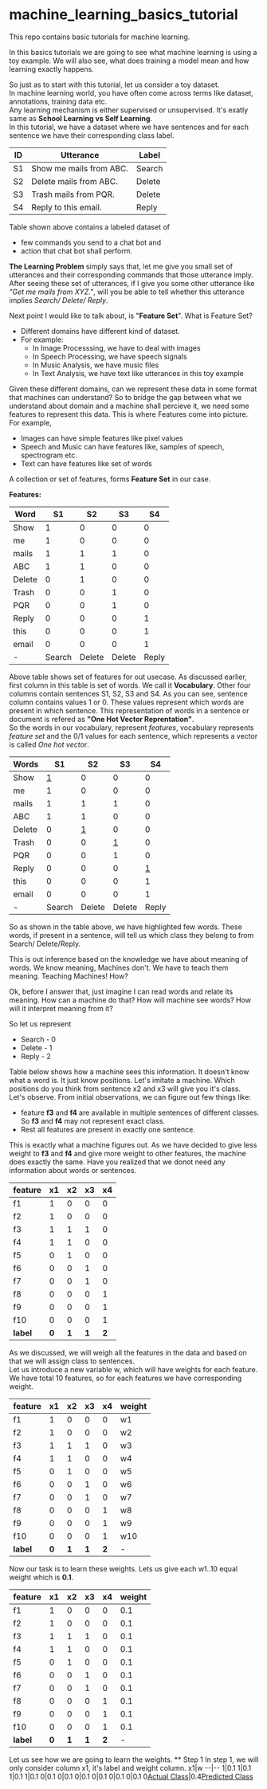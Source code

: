 # machine_learning_basics_tutorial
This repo contains basic tutorials for machine learning.

In this basics tutorials we are going to see what machine learning is using a toy example.
We will also see, what does training a model mean and how learning exactly happens.

So just as to start with this tutorial, let us consider a toy dataset.  
In machine learning world, you have often come across terms like dataset, annotations, training data etc.  
Any learning mechanism is either supervised or unsupervised. It's exatly same as **School Learning vs Self Learning**.  
In this tutorial, we have a dataset where we have sentences and for each sentence we have their corresponding class label.  

ID | Utterance | Label
----|----------|----------
S1 | Show me mails from ABC. | Search
S2 | Delete mails from ABC.  | Delete
S3 | Trash mails from PQR.   | Delete
S4 | Reply to this email.    | Reply


Table shown above contains a labeled dataset of  
* few commands you send to a chat bot and 
* action that chat bot shall perform.

**The Learning Problem** simply says that, let me give you small set of utterances and their corresponding commands that those utterance imply. 
After seeing these set of utterances, if I give you some other utterance like *"Get me mails from XYZ."*, will you be able to tell whether this utterance
implies *Search/ Delete/ Reply*.  

Next point I would like to talk about, is "**Feature Set**". What is Feature Set?  
* Different domains have different kind of dataset.
* For example:
	* In Image Processsing, we have to deal with images
	* In Speech Processing, we have speech signals
	* In Music Analysis, we have music files
	* In Text Analysis, we have text like utterances in this toy example
 
Given these different domains, can we represent these data in some format that machines can understand? So to bridge the gap between 
what we understand about domain and a machine shall percieve it, we need some features to represent this data. This is where Features come into picture.  
For example,  
* Images can have simple features like pixel values
* Speech and Music can have features like, samples of speech, spectrogram etc.
* Text can have features like set of words

A collection or set of features, forms **Feature Set** in our case.  

**Features:**

Word|S1|S2|S3|S4
----|--|--|--|--
Show|1|0|0|0
me|1|0|0|0
mails|1|1|1|0
ABC|1|1|0|0
Delete|0|1|0|0
Trash|0|0|1|0
PQR|0|0|1|0
Reply|0|0|0|1
this|0|0|0|1
email|0|0|0|1
-|Search|Delete|Delete|Reply

Above table shows set of features for out usecase. As discussed earlier, first column in this table is set of words. We call it **Vocabulary**. Other 
four columns contain sentences S1, S2, S3 and S4. As you can see, sentence column contains values 1 or 0. These values represent which words are present 
in which sentence. This representation of words in a sentence or document is refered as **"One Hot Vector Reprentation"**.  
So the words in our vocabulary, represent *features*, vocabulary represents *feature set* and the 0/1 values for each sentence, which represents a vector 
is called *One hot vector*.

Words|S1|S2|S3|S4
----|--|--|--|--
Show|[1](https://placehold.it/15/f03c15/000000?text=+)|0|0|0
me|1|0|0|0
mails|1|1|1|0
ABC|1|1|0|0
Delete|0|[1](https://placehold.it/15/f03c15/000000?text=+)|0|0
Trash|0|0|[1](https://placehold.it/15/f03c15/000000?text=+)|0
PQR|0|0|1|0
Reply|0|0|0|[1](https://placehold.it/15/f03c15/000000?text=+)
this|0|0|0|1
email|0|0|0|1
-|Search|Delete|Delete|Reply
 
 
So as shown in the table above, we have highlighted few words. These words, if present in a sentence, will tell us which class they belong to from Search/
Delete/Reply.  

This is out inference based on the knowledge we have about meaning of words. We know meaning, Machines don't. We have to teach them meaning. Teaching Machines!
How?

Ok, before I answer that, just imagine I can read words and relate its meaning. How can a machine do that? How will machine see words? How will it 
interpret meaning from it?

So let us represent
* Search - 0
* Delete - 1
* Reply - 2 

Table below shows how a machine sees this information. It doesn't know what a word is. It just know positions. Let's imitate a machine. Which positions do you think
 from sentence x2 and x3 will give you it's class.  
Let's observe. From initial observations, we can figure out few things like:
* feature **f3** and **f4** are available in multiple sentences of different classes. So **f3** and **f4** may not represent exact class.
* Rest all features are present in exactly one sentence.

This is exactly what a machine figures out. As we have decided to give less weight to **f3** and **f4** and give more weight to other features, the machine does 
exactly the same. Have you realized that we donot need any information about words or sentences.

feature|x1|x2|x3|x4
----|--|--|--|--
f1|1|0|0|0
f2|1|0|0|0
f3|1|1|1|0
f4|1|1|0|0
f5|0|1|0|0
f6|0|0|1|0
f7|0|0|1|0
f8|0|0|0|1
f9|0|0|0|1
f10|0|0|0|1
**label**|**0**|**1**|**1**|**2**


As we discussed, we will weigh all the features in the data and based on that we will assign class to sentences.  
Let us introduce a new variable w, which will have weights for each feature.  
We have total 10 features, so for each features we have corresponding weight. 

feature|x1|x2|x3|x4|weight
----|--|--|--|--|--
f1|1|0|0|0|w1
f2|1|0|0|0|w2
f3|1|1|1|0|w3
f4|1|1|0|0|w4
f5|0|1|0|0|w5
f6|0|0|1|0|w6
f7|0|0|1|0|w7
f8|0|0|0|1|w8
f9|0|0|0|1|w9
f10|0|0|0|1|w10
**label**|**0**|**1**|**1**|**2**|-

Now our task is to learn these weights. Lets us give each w1..10 equal weight which is **0.1**.

feature|x1|x2|x3|x4|weight
----|--|--|--|--|--
f1|1|0|0|0|0.1
f2|1|0|0|0|0.1
f3|1|1|1|0|0.1
f4|1|1|0|0|0.1
f5|0|1|0|0|0.1
f6|0|0|1|0|0.1
f7|0|0|1|0|0.1
f8|0|0|0|1|0.1
f9|0|0|0|1|0.1
f10|0|0|0|1|0.1
**label**|**0**|**1**|**1**|**2**|-


Let us see how we are going to learn the weights. 
** Step 1
In step 1, we will only consider column x1, it's label and weight column.
x1|w
--|--
1|0.1
1|0.1
1|0.1
1|0.1
0|0.1
0|0.1
0|0.1
0|0.1
0|0.1
0|0.1
0[Actual Class](https://placehold.it/15/f03c15/000000?text=+)|0.4[Predicted Class](https://placehold.it/15/f03c15/000000?text=+)
